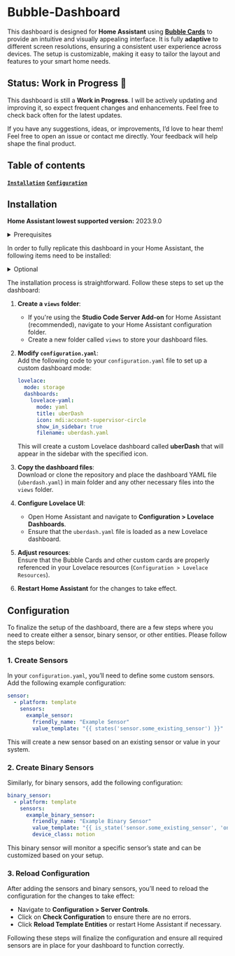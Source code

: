 # Bubble-Dashboard
This dashboard is designed for **Home Assistant** using [**Bubble Cards**](https://github.com/Clooos/Bubble-Card) to provide an intuitive and visually appealing interface. It is fully **adaptive** to different screen resolutions, ensuring a consistent user experience across devices. The setup is customizable, making it easy to tailor the layout and features to your smart home needs.
<br>

## Status: Work in Progress 🚧

This dashboard is still a **Work in Progress**. I will be actively updating and improving it, so expect frequent changes and enhancements. Feel free to check back often for the latest updates.

If you have any suggestions, ideas, or improvements, I’d love to hear them! Feel free to open an issue or contact me directly. Your feedback will help shape the final product.


## Table of contents

**[`Installation`](#installation)**  **[`Configuration`](#configuration)**
<br>
## Installation

**Home Assistant lowest supported version:** 2023.9.0

<details>

<summary>Prerequisites</summary>

<br>

1. [Bubble Cards](https://github.com/Clooos/Bubble-Card)
2. [Bubble Theme](https://github.com/UberDudepl/Bubble)
3. [Card Mod](https://github.com/thomasloven/lovelace-card-mod)
4. [State Switch](https://github.com/thomasloven/lovelace-state-switch)
5. [Layout Card](https://github.com/thomasloven/lovelace-layout-card)

</details>

In order to fully replicate this dashboard in your Home Assistant, the following items need to be installed:

<details>

<summary>Optional</summary>

<br>

1. [Waste Collection Schedule](https://github.com/mampfes/hacs_waste_collection_schedule)
2. [SmartThinQ LGE Sensors](https://github.com/ollo69/ha-smartthinq-sensors)
3. [Frigate](https://github.com/blakeblackshear/frigate-hass-integration) & [Frigate Card](https://github.com/dermotduffy/frigate-hass-card)
4. [RGB Light Card](https://github.com/bokub/rgb-light-card)
5. [SmartThing Custom](https://github.com/veista/smartthings)
6. [Light Entity Card](https://github.com/ljmerza/light-entity-card)
7. [Decluttering Card](https://github.com/custom-cards/decluttering-card)
8. [Stack in Card](https://github.com/custom-cards/stack-in-card)

</details>

The installation process is straightforward. Follow these steps to set up the dashboard:

1. **Create a `views` folder**:  
   - If you're using the **Studio Code Server Add-on** for Home Assistant (recommended), navigate to your Home Assistant configuration folder.
   - Create a new folder called `views` to store your dashboard files.

2. **Modify `configuration.yaml`**:  
   Add the following code to your `configuration.yaml` file to set up a custom dashboard mode:
   
   ```yaml
   lovelace:
     mode: storage
     dashboards:
       lovelace-yaml:
         mode: yaml
         title: uberDash
         icon: mdi:account-supervisor-circle
         show_in_sidebar: true
         filename: uberdash.yaml
   ```

   This will create a custom Lovelace dashboard called **uberDash** that will appear in the sidebar with the specified icon.

3. **Copy the dashboard files**:  
   Download or clone the repository and place the dashboard YAML file (`uberdash.yaml`) in main folder and any other necessary files into the `views` folder.

4. **Configure Lovelace UI**:  
   - Open Home Assistant and navigate to **Configuration > Lovelace Dashboards**.
   - Ensure that the `uberdash.yaml` file is loaded as a new Lovelace dashboard.

5. **Adjust resources**:  
   Ensure that the Bubble Cards and other custom cards are properly referenced in your Lovelace resources (`Configuration > Lovelace Resources`).

6. **Restart Home Assistant** for the changes to take effect.

## Configuration

To finalize the setup of the dashboard, there are a few steps where you need to create either a sensor, binary sensor, or other entities. Please follow the steps below:

### 1. Create Sensors

In your `configuration.yaml`, you’ll need to define some custom sensors. Add the following example configuration:

```yaml
sensor:
  - platform: template
    sensors:
      example_sensor:
        friendly_name: "Example Sensor"
        value_template: "{{ states('sensor.some_existing_sensor') }}"
```

This will create a new sensor based on an existing sensor or value in your system.

### 2. Create Binary Sensors

Similarly, for binary sensors, add the following configuration:

```yaml
binary_sensor:
  - platform: template
    sensors:
      example_binary_sensor:
        friendly_name: "Example Binary Sensor"
        value_template: "{{ is_state('sensor.some_existing_sensor', 'on') }}"
        device_class: motion
```

This binary sensor will monitor a specific sensor’s state and can be customized based on your setup.

### 3. Reload Configuration

After adding the sensors and binary sensors, you’ll need to reload the configuration for the changes to take effect:
- Navigate to **Configuration > Server Controls**.
- Click on **Check Configuration** to ensure there are no errors.
- Click **Reload Template Entities** or restart Home Assistant if necessary.

Following these steps will finalize the configuration and ensure all required sensors are in place for your dashboard to function correctly.
